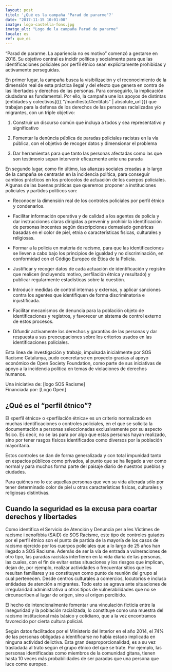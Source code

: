 ```yaml
---
layout: post
titol: '¿Qué es la campaña "Parad de pararme"?'
date: "2017-11-15 10:01:00"
imatge: logo-castella-fons.jpg
imatge_alt: "Logo de la campaña Parad de pararme"
locale: es
ref: que_es
---
```


“Parad de pararme. La apariencia no es motivo” comenzó a gestarse en 2016. Su objetivo central es incidir política y socialmente para que las identificaciones policiales por perfil étnico sean explícitamente prohibidas y activamente perseguidas.

En primer lugar, la campaña busca la visibilización y el reconocimiento de la dimensión real de esta práctica ilegal y del efecto que genera en contra de  las libertades y derechos de las personas. Para conseguirlo, la implicación ciudadana es fundamental. Por ello, la campaña une los apoyos de distintas [entidades y colectivos]({{ "/manifiesto/#entitats" | absolute_url }}) que trabajan para la defensa de los derechos de las personas racializadas y/o migrantes, con un triple objetivo:

1. Construir un discurso común que incluya a todos y sea representativo y significativo

2. Fomentar la denúncia pública de paradas policiales racistas en la vía pública, con el objetivo de recoger datos y dimensionar el problema

3. Dar herramientas para que tanto las personas afectadas como las que son testimonio sepan intervenir eficazmente ante una parada

En segundo lugar, como fin último, las alianzas sociales creadas a lo largo de la campaña se centrarán en la incidencia política, para conseguir cambios prácticos en los protocolos de actuación de los cuerpos policiales. Algunas de las buenas práticas que queremos proponer a instituciones policiales y partidos políticos son:

- Reconocer la dimensión real de los controles policiales por perfil étnico y  condenarlos.

- Facilitar información operativa y de calidad a los agentes de policía y dar instrucciones claras dirigidas a prevenir y prohibir la identificación de personas inocentes según descripciones demasiado genéricas basadas en el color de piel, etnia o características físicas, culturales y religiosas.

- Formar a la policía en materia de racismo, para que las identificaciones se lleven a cabo bajo los principios de igualdad y no discriminación, en conformidad con el Código Europeo de Ética de la Policía.

- Justificar y recoger datos de cada actuación de identificación y registro que realicen (incluyendo motivo, perfilación étnica y resultado) y publicar regularmente estadísticas sobre la cuestión.

- Introducir medidas de control internas y externas, y aplicar sanciones contra los agentes que identifiquen de forma discriminatoria e injustificada.

- Facilitar mecanismos de denuncia para la población objeto de identificaciones y registros, y favorecer un sistema de control externo de estos procesos.

- Difundir activamente los derechos y garantías de las personas y dar respuesta a sus preocupaciones sobre los criterios usados en las identificaciones policiales.

Esta línea de investigación y trabajo, impulsada inicialmente por SOS Racisme Catalunya, pudo concretarse en proyecto gracias al apoyo económico de Open Society Foundation, como parte de sus iniciativas de apoyo a la incidencia política en temas de violaciones de derechos humanos.

Una iniciativa de: [logo SOS Racisme]							
Financiada por: [Logo Open]

## ¿Qué es el “perfil étnico”?

El «perfil étnico» o «perfilación étnica» es un criterio normalizado en muchas identificaciones o controles policiales, en el que se solicita la documentación a personas seleccionadas exclusivamente por su aspecto físico. Es decir, no se las para por algo que estas personas hayan realizado, sino por tener rasgos físicos identificados como diversos por la población mayoritaria.

Estos controles se dan de forma generalizada y con total impunidad tanto en espacios públicos como privados, al punto que se ha llegado a ver como normal y para muchos forma parte del paisaje diario de nuestros pueblos y ciudades.

Para quiénes no lo es: aquellas personas que ven su vida alterada sólo por tener determinado color de piel u otras características físicas, culturales y religiosas distintivas.

## Cuando la seguridad es la excusa para coartar derechos y libertades

Como identifica el Servicio de Atención y Denuncia per a les Víctimes de racisme i xenofòbia (SAiD) de SOS Racisme, este tipo de controles guiados por el perfil étnico son el punto de partida de la mayoría de los casos de racismo ejercido por los cuerpos policiales que a lo largo de 25 años han llegado a SOS Racisme.
Además de ser la vía de entrada a vulneraciones de otro tipo, las paradas racistas interfieren en la vida diaria de las personas, las cuales, con el fin de evitar estas situaciones y los riesgos que implican, dejan de, por ejemplo, realizar actividades o frecuentar sitios que les resultan familiares y se constituyen como punto de reunión del grupo al cual pertenecen. Desde centros culturales a comercios, locutorios e incluso entidades de atención a migrantes. Todo esto se agrava ante situaciones de irregularidad administrativa u otros tipos de vulnerabilidades que no se circunscriben al lugar de origen, sino al origen percibido.

El hecho de intencionalmente fomentar una vinculación ficticia entre la inseguridad y la población racializada, lo constituye como una muestra del racismo institucional más básico y cotidiano, que a la vez encontramos favorecido por cierta cultura policial.

Según datos facilitados por el Ministerio del Interior en el año 2014, el 74% de las personas obligadas a identificarse no había estado implicada en ninguna actividad delictiva. Esta gran desproporcionalidad, es a su vez trasladada al trato según el grupo étnico del que se trate. Por ejemplo, las personas identificadas como miembros de la comunidad gitana, tienen hasta 10 veces más probabilidades de ser paradas que una persona que luce como europeo.
